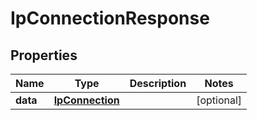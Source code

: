 

# IpConnectionResponse


## Properties

Name | Type | Description | Notes
------------ | ------------- | ------------- | -------------
**data** | [**IpConnection**](IpConnection.md) |  |  [optional]




